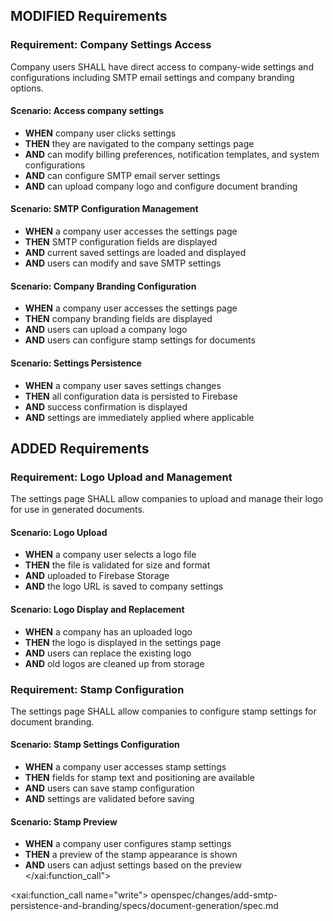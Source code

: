 ## MODIFIED Requirements

### Requirement: Company Settings Access

Company users SHALL have direct access to company-wide settings and configurations including SMTP email settings and company branding options.

#### Scenario: Access company settings

- **WHEN** company user clicks settings
- **THEN** they are navigated to the company settings page
- **AND** can modify billing preferences, notification templates, and system configurations
- **AND** can configure SMTP email server settings
- **AND** can upload company logo and configure document branding

#### Scenario: SMTP Configuration Management

- **WHEN** a company user accesses the settings page
- **THEN** SMTP configuration fields are displayed
- **AND** current saved settings are loaded and displayed
- **AND** users can modify and save SMTP settings

#### Scenario: Company Branding Configuration

- **WHEN** a company user accesses the settings page
- **THEN** company branding fields are displayed
- **AND** users can upload a company logo
- **AND** users can configure stamp settings for documents

#### Scenario: Settings Persistence

- **WHEN** a company user saves settings changes
- **THEN** all configuration data is persisted to Firebase
- **AND** success confirmation is displayed
- **AND** settings are immediately applied where applicable

## ADDED Requirements

### Requirement: Logo Upload and Management

The settings page SHALL allow companies to upload and manage their logo for use in generated documents.

#### Scenario: Logo Upload

- **WHEN** a company user selects a logo file
- **THEN** the file is validated for size and format
- **AND** uploaded to Firebase Storage
- **AND** the logo URL is saved to company settings

#### Scenario: Logo Display and Replacement

- **WHEN** a company has an uploaded logo
- **THEN** the logo is displayed in the settings page
- **AND** users can replace the existing logo
- **AND** old logos are cleaned up from storage

### Requirement: Stamp Configuration

The settings page SHALL allow companies to configure stamp settings for document branding.

#### Scenario: Stamp Settings Configuration

- **WHEN** a company user accesses stamp settings
- **THEN** fields for stamp text and positioning are available
- **AND** users can save stamp configuration
- **AND** settings are validated before saving

#### Scenario: Stamp Preview

- **WHEN** a company user configures stamp settings
- **THEN** a preview of the stamp appearance is shown
- **AND** users can adjust settings based on the preview</content>
  </xai:function_call">

<xai:function_call name="write">
<parameter name="filePath">openspec/changes/add-smtp-persistence-and-branding/specs/document-generation/spec.md
